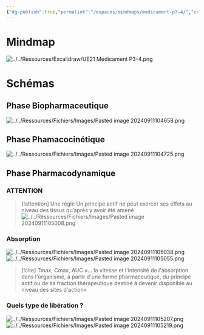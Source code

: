 ```yaml
---
{"dg-publish":true,"permalink":"/espaces/mindmaps/medicament-p3-4/","contentClasses":"","tags":["mindmaps"],"noteIcon":"2"}
---
```


# Mindmap
![../../Ressources/Excalidraw/UE21 Médicament P3-4.png](/img/user/Ressources/Excalidraw/UE21%20M%C3%A9dicament%20P3-4.png)
# Schémas
## Phase Biopharmaceutique
![../../Ressources/Fichiers/Images/Pasted image 20240911104658.png](/img/user/Ressources/Fichiers/Images/Pasted%20image%2020240911104658.png)
## Phase Phamacocinétique
![../../Ressources/Fichiers/Images/Pasted image 20240911104725.png](/img/user/Ressources/Fichiers/Images/Pasted%20image%2020240911104725.png)
## Phase Pharmacodynamique
### ATTENTION 
> [!attention] Une règle
> Un principe actif ne peut exercer ses effets au niveau des tissus qu’après y avoir été amené
> ![../../Ressources/Fichiers/Images/Pasted image 20240911105008.png](/img/user/Ressources/Fichiers/Images/Pasted%20image%2020240911105008.png)

### Absorption
![../../Ressources/Fichiers/Images/Pasted image 20240911105038.png](/img/user/Ressources/Fichiers/Images/Pasted%20image%2020240911105038.png)
![../../Ressources/Fichiers/Images/Pasted image 20240911105055.png](/img/user/Ressources/Fichiers/Images/Pasted%20image%2020240911105055.png)
> [!cite] Tmax, Cmax, AUC
> «… la vitesse et l'intensité de l'absorption dans l'organisme, à partir d'une forme pharmaceutique, du principe actif ou de sa fraction thérapeutique destiné à devenir disponible au niveau des sites d'action»

### Quels type de libération ?
![../../Ressources/Fichiers/Images/Pasted image 20240911105207.png](/img/user/Ressources/Fichiers/Images/Pasted%20image%2020240911105207.png)
![../../Ressources/Fichiers/Images/Pasted image 20240911105219.png](/img/user/Ressources/Fichiers/Images/Pasted%20image%2020240911105219.png)


